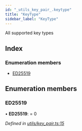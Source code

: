 ```yaml
---
id: "_utils_key_pair_.keytype"
title: "KeyType"
sidebar_label: "KeyType"
---
```


All supported key types

## Index

### Enumeration members

* [ED25519](_utils_key_pair_.keytype.md#ed25519)

## Enumeration members

###  ED25519

• **ED25519**: = 0

*Defined in [utils/key_pair.ts:15](https://github.com/nearprotocol/nearlib/blob/2fe0e0d/src.ts/utils/key_pair.ts#L15)*

